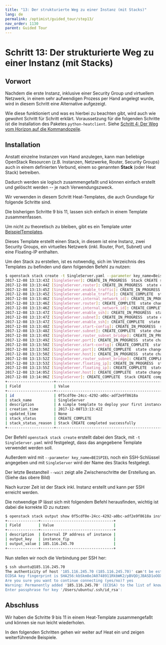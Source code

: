 ```yaml
---
title: "13: Der strukturierte Weg zu einer Instanz (mit Stacks)"
lang: de
permalink: /optimist/guided_tour/step13/
nav_order: 1130
parent: Guided Tour
---
```


Schritt 13: Der strukturierte Weg zu einer Instanz (mit Stacks)
===============================================================

Vorwort
-------

Nachdem die erste Instanz, inklusive einer Security Group und virtuellem
Netzwerk, in einem sehr aufwendigen Prozess per Hand angelegt wurde,
wird in diesem Schritt eine Alternative aufgezeigt.

Wie diese funktioniert und was es hierbei zu beachten gibt, wird auch
wie gewohnt Schritt für Schritt erklärt. Voraussetzung für die folgenden
Schritte ist die Installation des Paketes `python-heatclient`.
Siehe [Schritt 4: Der Weg vom Horizon auf die Kommandozeile](/optimist/guided_tour/step04).


Installation
-------------

Anstatt einzelne Instanzen von Hand anzulegen, kann man beliebige
OpenStack Resourcen (z.B. Instanzen, Netzwerke, Router, Security Groups)
auch in einem definierten Verbund, einem so genannten **Stack** (oder Heat
Stack) betreiben.

Dadurch werden sie logisch zusammengefaßt und können einfach erstellt
und gelöscht werden -- je nach Verwendungszweck.

Wir verwenden in diesem Schritt Heat-Templates, die auch Grundlage für
folgende Schritte sind.

Die bisherigen Schritte 9 bis 11, lassen sich einfach in einem Template
zusammenfassen.

Um nicht zu theoretisch zu bleiben, gibt es ein Template unter [BeispielTemplates](https://github.com/innovocloud/openstack_examples/tree/master/heat/templates).

Dieses Template erstellt einen Stack, in diesem ist eine Instanz, zwei
Security Groups, ein virtuelles Netzwerk (inkl. Router, Port, Subnet)
und eine Floating-IP enthalten.

Um den Stack zu erstellen, ist es notwendig, sich im Verzeichnis des
Templates zu befinden und dann folgenden Befehl zu nutzen: 

```bash
$ openstack stack create -t SingleServer.yaml --parameter key_name=Beispiel SingleServer --wait
2017-12-08 13:13:43Z [SingleServer]: CREATE_IN_PROGRESS  Stack CREATE started
2017-12-08 13:13:44Z [SingleServer.router]: CREATE_IN_PROGRESS  state changed
2017-12-08 13:13:45Z [SingleServer.enable_traffic]: CREATE_IN_PROGRESS  state changed
2017-12-08 13:13:45Z [SingleServer.enable_traffic]: CREATE_COMPLETE  state changed
2017-12-08 13:13:46Z [SingleServer.internal_network_id]: CREATE_IN_PROGRESS  state changed
2017-12-08 13:13:46Z [SingleServer.router]: CREATE_COMPLETE  state changed
2017-12-08 13:13:46Z [SingleServer.internal_network_id]: CREATE_COMPLETE  state changed
2017-12-08 13:13:47Z [SingleServer.enable_ssh]: CREATE_IN_PROGRESS  state changed
2017-12-08 13:13:47Z [SingleServer.subnet]: CREATE_IN_PROGRESS  state changed
2017-12-08 13:13:47Z [SingleServer.enable_ssh]: CREATE_COMPLETE  state changed
2017-12-08 13:13:48Z [SingleServer.start-config]: CREATE_IN_PROGRESS  state changed
2017-12-08 13:13:48Z [SingleServer.subnet]: CREATE_COMPLETE  state changed
2017-12-08 13:13:49Z [SingleServer.router_subnet_bridge]: CREATE_IN_PROGRESS  state changed
2017-12-08 13:13:49Z [SingleServer.port]: CREATE_IN_PROGRESS  state changed
2017-12-08 13:13:50Z [SingleServer.start-config]: CREATE_COMPLETE  state changed
2017-12-08 13:13:50Z [SingleServer.port]: CREATE_COMPLETE  state changed
2017-12-08 13:13:50Z [SingleServer.host]: CREATE_IN_PROGRESS  state changed
2017-12-08 13:13:52Z [SingleServer.router_subnet_bridge]: CREATE_COMPLETE  state changed
2017-12-08 13:13:53Z [SingleServer.floating_ip]: CREATE_IN_PROGRESS  state changed
2017-12-08 13:13:55Z [SingleServer.floating_ip]: CREATE_COMPLETE  state changed
2017-12-08 13:14:05Z [SingleServer.host]: CREATE_COMPLETE  state changed
2017-12-08 13:14:06Z [SingleServer]: CREATE_COMPLETE  Stack CREATE completed successfully
+---------------------+-------------------------------------------------+
| Field               | Value                                           |
+---------------------+-------------------------------------------------+
| id                  | 0f5cdf0e-24cc-4292-a0bc-adf2e9f8618a            |
| stack_name          | SingleServer                                    |
| description         | A simple template to deploy your first instance |
| creation_time       | 2017-12-08T13:13:42Z                            |
| updated_time        | None                                            |
| stack_status        | CREATE_COMPLETE                                 |
| stack_status_reason | Stack CREATE completed successfully             |
+---------------------+-------------------------------------------------+
```

Der Befehl `openstack stack create` erstellt dabei den Stack, mit
`-t SingleServer.yaml` wird festgelegt, dass das angegebene Template
verwendet werden soll.

Außerdem wird mit `--parameter key_name=BEISPIEL` noch ein SSH-Schlüssel
angegeben und mit `SingleServer` wird der Name des Stacks festgelegt.

Der letzte Bestandteil `--wait` zeigt alle Zwischenschritte der
Erstellung an. (Siehe das obere Bild)


Nach kurzer Zeit ist der Stack inkl. Instanz erstellt und kann per SSH
erreicht werden.

Die notwendige IP lässt sich mit folgendem Befehl herausfinden, wichtig
ist dabei die korrekte ID zu nutzen:

```bash
$ openstack stack output show 0f5cdf0e-24cc-4292-a0bc-adf2e9f8618a instance_fip
+--------------+---------------------------------+
| Field        | Value                           |
+--------------+---------------------------------+
| description  | External IP address of instance |
| output_key   | instance_fip                    |
| output_value | 185.116.245.70                  |
+--------------+---------------------------------+
```

Nun stellen wir noch die Verbindung per SSH her:

```bash
$ ssh ubuntu@185.116.245.70
The authenticity of host '185.116.245.70 (185.116.245.70)' can't be established.
ECDSA key fingerprint is SHA256:kbSkm8eJA0748911RkbWK2/pBVQOjJBASD1oOOXalk.
Are you sure you want to continue connecting (yes/no)? yes
Warning: Permanently added '185.116.245.70' (ECDSA) to the list of known hosts.
Enter passphrase for key '/Users/ubuntu/.ssh/id_rsa':
```

Abschluss
---------

Wir haben die Schritte 9 bis 11 in einem Heat-Template zusammengefaßt
und können sie nun leicht wiederholen.

In den folgenden Schritten gehen wir weiter auf Heat ein und zeigen
weiterführende Beispiele.
